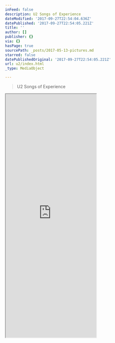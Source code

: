 ```yaml
---
inFeed: false
description: U2 Songs of Experience
dateModified: '2017-09-27T22:54:04.636Z'
datePublished: '2017-09-27T22:54:05.221Z'
title: ''
author: []
publisher: {}
via: {}
hasPage: true
sourcePath: _posts/2017-05-13-pictures.md
starred: false
datePublishedOriginal: '2017-09-27T22:54:05.221Z'
url: u2/index.html
_type: MediaObject

---
```

> U2 Songs of Experience

<iframe src="https://the-grid.github.io/ed-userhtml/?g=eJwljUsKwjAQQK8S5gCNiyKtNN0KrgqeIJ-pGUiMJBMGb9-iy7d47y20V5tRCQWOBq7jBVREekU2ME4ntOoNROZPu2ktIsO3dO4OB1-yxuww6M3dn_SYyfIE6pdzpQasBk7fplRk7yk1XxHf66L_x_UAxA8psw" height="800" style=""></iframe>